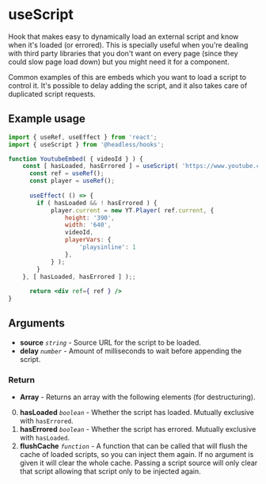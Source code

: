 # useScript

Hook that makes easy to dynamically load an external script and know when it's loaded (or errored). This is specially useful when you're dealing with third party libraries that you don't want on every page (since they could slow page load down) but you might need it for a component.

Common examples of this are embeds which you want to load a script to control it. It's possible to delay adding the script, and it also takes care of duplicated script requests.

## Example usage

```jsx
import { useRef, useEffect } from 'react';
import { useScript } from '@headless/hooks';

function YoutubeEmbed( { videoId } ) {
    const [ hasLoaded, hasErrored ] = useScript( 'https://www.youtube.com/iframe_api' );
	  const ref = useRef();
	  const player = useRef();
	  
	  useEffect( () => {
        if ( hasLoaded && ! hasErrored ) {
            player.current = new YT.Player( ref.current, {
                height: '390',
                width: '640',
                videoId,
                playerVars: {
                    'playsinline': 1
                },
            } );
        }
    }, [ hasLoaded, hasErrored ] );;
	  
	  return <div ref={ ref } />
}
```

## Arguments

* **source** _`string`_ - Source URL for the script to be loaded.
* **delay** _`number`_ - Amount of milliseconds to wait before appending the script.

### Return

* **Array** - Returns an array with the following elements (for destructuring).

0. **hasLoaded** _`boolean`_ - Whether the script has loaded. Mutually exclusive with `hasErrored`.
1. **hasErrored** _`boolean`_ - Whether the script has errored. Mutually exclusive with `hasLoaded`.
2. **flushCache** _`function`_ - A function that can be called that will flush the cache of loaded scripts, so you can inject them again. If no argument is given it will clear the whole cache. Passing a script source will only clear that script allowing that script only to be injected again.

